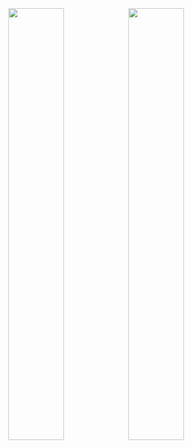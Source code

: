 

<img align ="left" width = "47%" src = "https://github-readme-stats.vercel.app/api?username=Shweta2254&show_icons=true&theme=radical"/>
<img align = "left" width = "47%" src = "https://github-readme-stats.vercel.app/api/top-langs/?username=Shweta2254&layout=compact"/>




